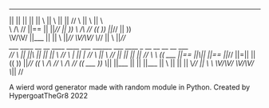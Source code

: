  __    __  ____ __ ____  ____      __    __   ___   ____  ____     
 ||    || ||    || || \\ || \\     ||    ||  // \\  || \\ || \\    
 \\ /\ // ||==  || ||_// ||  ))    \\ /\ // ((   )) ||_// ||  ))   
  \V/\V/  ||___ || || \\ ||_//      \V/\V/   \\_//  || \\ ||_//    
	   ___   ____ __  __  ____ ____   ___  ______   ___   ____       _ __    __ __    __   ___  
  // \\ ||    ||\ || ||    || \\ // \\ | || |  // \\  || \\     // ||    || ||    ||  // \\  \\ 
 (( ___ ||==  ||\\|| ||==  ||_// ||=||   ||   ((   )) ||_//    ((  \\ /\ // \\ /\ // (( ___   ))
  \\_|| ||___ || \|| ||___ || \\ || ||   ||    \\_//  || \\     \\  \V/\V/   \V/\V/   \\_||  // 
	
A wierd word generator made with random module in Python.
Created by HypergoatTheGr8 2022
